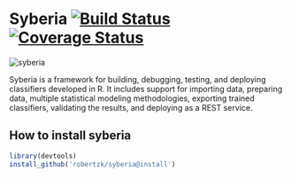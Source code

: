 # Syberia [![Build Status](https://travis-ci.org/robertzk/syberia.svg?branch=master)](https://travis-ci.org/robertzk/syberia.svg?branch=master) [![Coverage Status](https://coveralls.io/repos/robertzk/syberia/badge.png)](https://coveralls.io/r/robertzk/syberia)

![syberia](http://i.imgur.com/2FSks5x.png)

Syberia is a framework for building, debugging, testing, and deploying classifiers developed in R. It includes support for importing data, preparing data, multiple statistical modeling methodologies, exporting trained classifiers, validating the results, and deploying as a REST service.

## How to install syberia

```r
library(devtools)
install_github('robertzk/syberia@install')
```
